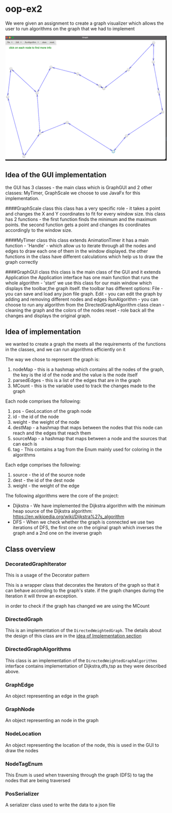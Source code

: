 # oop-ex2

We were given an assignment to create a graph visualizer which allows the user to run algorithms on the graph that we had to implement

![plot](./misc/Screen%20Shot%202021-12-09%20at%2018.02.21.png)

## Idea of the GUI implementation
the GUI has 3 classes - the main class which is GraphGUI and 2 other classes: MyTimer, GraphScale
we choose to use JavaFx for this implementation.

####GraphScale class
this class has a very specific role - it takes a point and changes the X and Y coordinates to fit
for every window size.
this class has 2 functions - the first function finds the minimum and the maximum points.
the second function gets a point and changes its coordinates accordingly to the window size.

####MyTimer class
this class extends AnimationTimer
it has a main function - 'Handle' - which allow us to iterate through all the nodes and edges to draw each one of them in the window displayed.
the other functions in the class have different calculations which help us to draw the graph correctly

####GraphGUI class
this class is the main class of the GUI and it extends Application
the Application interface has one main function that runs the whole algorithm - 'start'
we use this class for our main window which displays the toolbar,the graph itself.
the toolbar has different options:
File - you can save and load any json file graph. 
Edit - you can edit the graph by adding and removing different nodes and edges
RunAlgorithm - you can choose to run any algorithm from the DirectedGraphAlgorithm class
clean - cleaning the graph and the colors of the nodes
reset - role back all the changes and displays the original graph.




## Idea of implementation

we wanted to create a graph the meets all the requirements of the functions in the classes,
and we can run algorithms efficiently on it

The way we chose to represent the graph is:

1. nodeMap - this is a hashmap which contains all the nodes of the graph, the key is the id of the node and the value is the node itself
2. parsedEdges - this is a list of the edges that are in the graph
3. MCount - this is the variable used to track the changes made to the graph

Each node comprises the following:
1. pos - GeoLocation of the graph node
2. id - the id of the node
3. weight - the weight of the node
4. destMap - a hashmap that maps between the nodes that this node can reach and the edges that reach them 
5. sourceMap - a hashmap that maps between a node and the sources that can each is
6. tag - This contains a tag from the Enum mainly used for coloring in the algorithms

Each edge comprises the following:
1. source - the id of the source node
2. dest - the id of the dest node
3. weight - the weight of the edge

The following algorithms were the core of the project:

* Dijkstra - We have implemented the Dijkstra algorithm with the minimum heap
source of the Dijkstra algorithm: https://en.wikipedia.org/wiki/Dijkstra%27s_algorithm
* DFS - When we check whether the graph is connected we use two iterations of DFS, the first one on the original graph which inverses the graph and a 2nd one on the inverse graph

## Class overview

### DecoratedGraphIterator
This is a usage of the Decorator pattern

This is a wrapper class that decorates the Iterators of the graph so that it can behave according to the graph's state.
if the graph changes during the Iteration it will throw an exception.

in order to check if the graph has changed we are using the MCount

### DirectedGraph
This is an implementation of the `DirectedWeightedGraph`.
The details about the design of this class are in the [idea of Implementation section](##ideaOfImplementation)


### DirectedGraphAlgorithms
This class is an implementation of the `DirectedWeightedGraphAlgorithms` interface
contains implementation of Dijkstra,dfs,tsp as they were described above.

### GraphEdge
An object representing an edge in the graph

### GraphNode
An object representing an node in the graph

### NodeLocation
An object representing the location of the node, this is used in the GUI to draw the nodes

### NodeTagEnum
This Enum is used when traversing through the graph (DFS) to tag the nodes that are being traversed

### PosSerializer
A serializer class used to write the data to a json file

